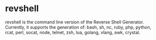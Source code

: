 # revshell
revshell is the command line version of the Reverse Shell Generator. Currently, it supports the generation of: bash, sh, nc, ruby, php, python, rcat, perl, socat, node, telnet, zsh, lua, golang, vlang, awk, crystal.
